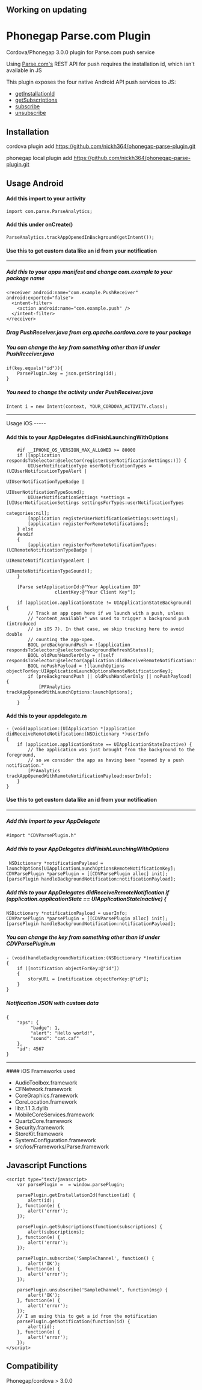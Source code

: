 Working on updating
------------

Phonegap Parse.com Plugin
=========================

Cordova/Phonegap 3.0.0 plugin for Parse.com push service

Using [Parse.com's](http://parse.com) REST API for push requires the installation id, which isn't available in JS

This plugin exposes the four native Android API push services to JS:
* <a href="https://www.parse.com/docs/android/api/com/parse/ParseInstallation.html#getInstallationId()">getInstallationId</a>
* <a href="https://www.parse.com/docs/android/api/com/parse/PushService.html#getSubscriptions(android.content.Context)">getSubscriptions</a>
* <a href="https://www.parse.com/docs/android/api/com/parse/PushService.html#subscribe(android.content.Context, java.lang.String, java.lang.Class, int)">subscribe</a>
* <a href="https://www.parse.com/docs/android/api/com/parse/PushService.html#unsubscribe(android.content.Context, java.lang.String)">unsubscribe</a>

Installation
------------
cordova plugin add https://github.com/nickh364/phonegap-parse-plugin.git

phonegap local plugin add https://github.com/nickh364/phonegap-parse-plugin.git

Usage Android
-----

#### Add this import to your activity
```
import com.parse.ParseAnalytics;
```
#### Add this under onCreate()
```
ParseAnalytics.trackAppOpenedInBackground(getIntent());
```

#### Use this to get custom data like an id from your notification
<hr />

##### Add this to your apps manifest and change com.example to your package name
```
<receiver android:name="com.example.PushReceiver" android:exported="false">
  <intent-filter>
    <action android:name="com.example.push" />
  </intent-filter>
</receiver>
```
##### Drag PushReceiver.java from org.apache.cordova.core to your package

##### You can change the key from something other than id under PushReceiver.java
```
if(key.equals("id")){
	ParsePlugin.key = json.getString(id);
}
```

##### You need to change the activity under PushReceiver.java
```
Intent i = new Intent(context, YOUR_CORDOVA_ACTIVITY.class);
```
<hr/>
Usage iOS
-----

#### Add this to your AppDelegates didFinishLaunchingWithOptions
```
    #if __IPHONE_OS_VERSION_MAX_ALLOWED >= 80000
    if ([application respondsToSelector:@selector(registerUserNotificationSettings:)]) {
        UIUserNotificationType userNotificationTypes = (UIUserNotificationTypeAlert |
                                                        UIUserNotificationTypeBadge |
                                                        UIUserNotificationTypeSound);
        UIUserNotificationSettings *settings = [UIUserNotificationSettings settingsForTypes:userNotificationTypes
                                                                                 categories:nil];
        [application registerUserNotificationSettings:settings];
        [application registerForRemoteNotifications];
    } else
    #endif
    {
        [application registerForRemoteNotificationTypes:(UIRemoteNotificationTypeBadge |
                                                         UIRemoteNotificationTypeAlert |
                                                         UIRemoteNotificationTypeSound)];
    }
    
    [Parse setApplicationId:@"Your Application ID"
                  clientKey:@"Your Client Key"];
                  
	if (application.applicationState != UIApplicationStateBackground) {
		// Track an app open here if we launch with a push, unless
		// "content_available" was used to trigger a background push (introduced
		// in iOS 7). In that case, we skip tracking here to avoid double
		// counting the app-open.
		BOOL preBackgroundPush = ![application respondsToSelector:@selector(backgroundRefreshStatus)];
		BOOL oldPushHandlerOnly = ![self respondsToSelector:@selector(application:didReceiveRemoteNotification:fetchCompletionHandler:)];
		BOOL noPushPayload = ![launchOptions objectForKey:UIApplicationLaunchOptionsRemoteNotificationKey];
		if (preBackgroundPush || oldPushHandlerOnly || noPushPayload) {
		    [PFAnalytics trackAppOpenedWithLaunchOptions:launchOptions];
		}
	}
```
#### Add this to your appdelegate.m
```
- (void)application:(UIApplication *)application didReceiveRemoteNotification:(NSDictionary *)userInfo
{
    if (application.applicationState == UIApplicationStateInactive) {
        // The application was just brought from the background to the foreground,
        // so we consider the app as having been "opened by a push notification."
        [PFAnalytics trackAppOpenedWithRemoteNotificationPayload:userInfo];
    }
}
```
#### Use this to get custom data like an id from your notification
<hr />

##### Add this import to your AppDelegate
```
#import "CDVParsePlugin.h"
```
##### Add this to your AppDelegates didFinishLaunchingWithOptions
```
 NSDictionary *notificationPayload = launchOptions[UIApplicationLaunchOptionsRemoteNotificationKey];
CDVParsePlugin *parsePlugin = [[CDVParsePlugin alloc] init];
[parsePlugin handleBackgroundNotification:notificationPayload];

```

##### Add this to your AppDelegates didReceiveRemoteNotification if (application.applicationState == UIApplicationStateInactive) {
```
NSDictionary *notificationPayload = userInfo;
CDVParsePlugin *parsePlugin = [[CDVParsePlugin alloc] init];
[parsePlugin handleBackgroundNotification:notificationPayload];
```
##### You can change the key from something other than id under CDVParsePlugin.m
```
- (void)handleBackgroundNotification:(NSDictionary *)notification
{
    if ([notification objectForKey:@"id"])
    {
        storyURL = [notification objectForKey:@"id"];
    }
}
```
##### Notification JSON with custom data
```
{
    "aps": {
         "badge": 1,
         "alert": "Hello world!",
         "sound": "cat.caf"
    },
    "id": 4567
}
```
<hr />
#### iOS Frameworks used 

- AudioToolbox.framework
- CFNetwork.framework
- CoreGraphics.framework
- CoreLocation.framework
- libz.1.1.3.dylib
- MobileCoreServices.framework
- QuartzCore.framework
- Security.framework
- StoreKit.framework
- SystemConfiguration.framework
- src/ios/Frameworks/Parse.framework

Javascript Functions
-----
```
<script type="text/javascript>
	var parsePlugin =  = window.parsePlugin;
	
	parsePlugin.getInstallationId(function(id) {
		alert(id);
	}, function(e) {
		alert('error');
	});
	
	parsePlugin.getSubscriptions(function(subscriptions) {
		alert(subscriptions);
	}, function(e) {
		alert('error');
	});
	
	parsePlugin.subscribe('SampleChannel', function() {
		alert('OK');
	}, function(e) {
		alert('error');
	});
	
	parsePlugin.unsubscribe('SampleChannel', function(msg) {
		alert('OK');
	}, function(e) {
		alert('error');
	});
	// I am using this to get a id from the notification
	parsePlugin.getNotification(function(id) {
		alert(id);
	}, function(e) {
		alert('error');
	});
</script>
```

Compatibility
-------------
Phonegap/cordova > 3.0.0
